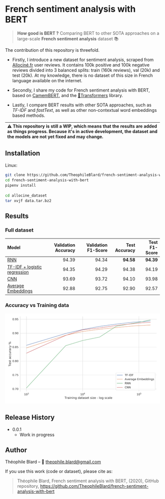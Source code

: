# French sentiment analysis with BERT

> **How good is BERT ?** Comparing BERT to other SOTA approaches on a large-scale **French sentiment analysis** dataset :books:

The contribution of this repository is threefold.

- Firstly, I introduce a new dataset for sentiment analysis, scraped from [Allociné.fr](http://www.allocine.fr/) user reviews.
It contains 100k positive and 100k negative reviews divided into 3 balanced splits: train (160k reviews), val (20k) and test (20k).
At my knowledge, there is no dataset of this size in French language available on the internet.

- Secondly, I share my code for French sentiment analysis with BERT, based on [CamemBERT](https://camembert-model.fr/), and the [🤗Transformers](https://github.com/huggingface/transformers) library.

- Lastly, I compare BERT results with other SOTA approaches, such as *TF-IDF* and *fastText*, as well as other non-contextual word embeddings based methods.

| :warning: This repository is still a WIP, which means that the results are added as things progress. Because it's in active development, the dataset and the models are not yet fixed and may change. |
| :--------------------------------------------|

## Installation

Linux:

```sh
git clone https://github.com/TheophileBlard/french-sentiment-analysis-with-bert/
cd french-sentiment-analysis-with-bert
pipenv install

cd allocine_dataset
tar xvjf data.tar.bz2
```

## Results

### Full dataset

| Model                                        | Validation Accuracy | Validation F1-Score | Test Accuracy | Test F1-Score |
| :--------------------------------------------|--------------------:| -------------------:| -------------:|--------------:|
| [RNN][word-vectors.ipynb]                    |               94.39 |               94.34 |     **94.58** |     **94.39** |
| [TF-IDF + logistic regression][tf-idf.ipynb] |               94.35 |               94.29 |         94.38 |         94.19 |
| [CNN][word-vectors.ipynb]                    |               93.69 |               93.72 |         94.10 |         93.98 |
| [Average Embeddings][word-vectors.ipynb]     |               92.88 |               92.75 |         92.90 |         92.57 |

### Accuracy vs Training data

<p align="center">
    <img src="/img/results.png" width="700" >
</p>

## Release History

- 0.0.1
  - Work in progress

## Author

Théophile Blard – :email: theophile.blard@gmail.com

If you use this work (code or dataset), please cite as:

> Théophile Blard, French sentiment analysis with BERT, (2020), GitHub repository, <https://github.com/TheophileBlard/french-sentiment-analysis-with-bert>

<!-- Markdown link & img dfn's -->
[tf-idf.ipynb]: https://github.com/TheophileBlard/french-sentiment-analysis-with-bert/blob/master/tf-idf.ipynb
[word-vectors.ipynb]: https://github.com/TheophileBlard/french-sentiment-analysis-with-bert/blob/master/word-vectors.ipynb
